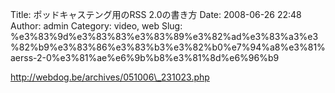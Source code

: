 Title: ポッドキャステング用のRSS 2.0の書き方
Date: 2008-06-26 22:48
Author: admin
Category: video, web
Slug: %e3%83%9d%e3%83%83%e3%83%89%e3%82%ad%e3%83%a3%e3%82%b9%e3%83%86%e3%83%b3%e3%82%b0%e7%94%a8%e3%81%aerss-2-0%e3%81%ae%e6%9b%b8%e3%81%8d%e6%96%b9

http://webdog.be/archives/051006\_231023.php
